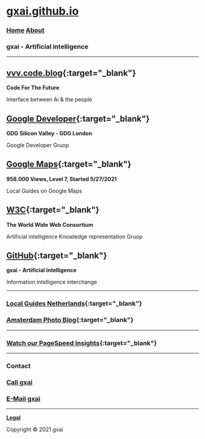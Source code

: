 # **[gxai.github.io](https://gxai.github.io)**
### **[Home](https://gxai.github.io)**  **[About](https://gxai.github.io/About)**
### **gxai - Artificial intelligence**

---

## **[vvv.code.blog](https://vvv.code.blog){:target="_blank"}**
**Code For The Future**

Interface between Ai & the people

## **[Google Developer](https://www.meetup.com/en-AU/gdg-silicon-valley/members/336931816/){:target="_blank"}**
**GDG Silicon Valley - GDG London**

Google Developer Gruop

## **[Google Maps](https://maps.app.goo.gl/Lnubtwco1j3RKj568){:target="_blank"}**
**958.000 Views, Level 7, Started 5/27/2021**

Local Guides on Google Maps

## **[W3C](https://www.w3.org/community/aikr/wiki/User:Michaelweber){:target="_blank"}**
**The World Wide Web Consortium**

Artificial intelligence Knowledge representation Gruop

## **[GitHub](https://gxai.github.com/gxai){:target="_blank"}**
**gxai - Artificial intelligence**

Information intelligence interchange

---

### **[Local Guides Netherlands](https://m.facebook.com/Local-Guides-Netherlands-110067524667431#){:target="_blank"}**

### **[Amsterdam Photo Blog](https://amsterdam.photo.blog){:target="_blank"}**

---

### **[Watch our PageSpeed Insights](https://developers.google.com/speed/pagespeed/insights/?url=https%3A%2F%2Fgxai.github.io%2F&tab=desktop){:target="_blank"}**

---

### **Contact**

### **[Call gxai](tel:31649557828)**

### **[E-Mail gxai](mailto:gxai.git@gmail.com)**

---

**[Legal](https://gxai.github.io/legal)**

Copyright © 2021 gxai
